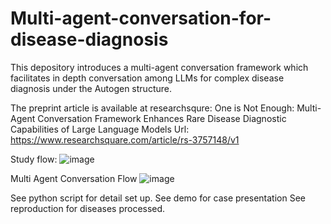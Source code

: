 # Multi-agent-conversation-for-disease-diagnosis
This depository introduces a multi-agent conversation framework which facilitates in depth conversation among LLMs for complex disease diagnosis under the Autogen structure.

The preprint article is available at researchsqure: One is Not Enough: Multi-Agent Conversation Framework Enhances Rare Disease Diagnostic Capabilities of Large Language Models
Url: https://www.researchsquare.com/article/rs-3757148/v1

Study flow:
![image](https://github.com/geteff1/Multi-agent-conversation-for-disease-diagnosis/assets/148701415/f953211c-971a-4e2f-92ff-5b8320ca68de)

Multi Agent Conversation Flow
![image](https://github.com/geteff1/Multi-agent-conversation-for-disease-diagnosis/assets/148701415/357585db-30b8-487d-83f6-1d8640e9ec38)


See python script for detail set up.
See demo for case presentation
See reproduction for diseases processed.

